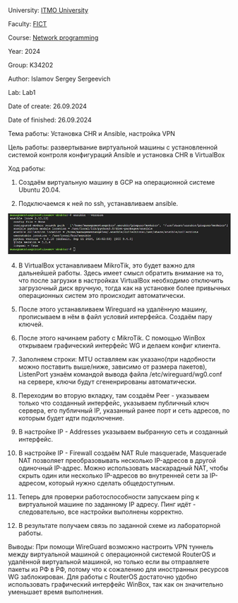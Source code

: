 University: [ITMO University](https://itmo.ru/ru/)

Faculty: [FICT](https://fict.itmo.ru)

Course: [Network programming](https://github.com/itmo-ict-faculty/network-programming)

Year: 2024

Group: K34202

Author: Islamov Sergey Sergeevich

Lab: Lab1

Date of create: 26.09.2024

Date of finished: 26.09.2024

Тема работы: Установка CHR и Ansible, настройка VPN

Цель работы: развертывание виртуальной машины с установленной системой контроля конфигураций Ansible и установка CHR в VirtualBox

Ход работы:
1. Создаём виртуальную машину в GCP на операционной системе Ubuntu 20.04.

2. Подключаемся к ней по ssh, устанавливаем ansible.

![image](https://github.com/16Angeles/2024_2025-network_programming-k34202-islamov_s_s/blob/ea4d2f1594cdc28d2dcd805289e1f40303b1c026/lab1/ans.jfif)

4. В VirtualBox устанавливаем MikroTik, это будет важно для дальнейшей работы. Здесь имеет смысл обратить внимание на то, что после загрузки в настройках VirtualBox необходимо отключить загрузочный диск вручную, тогда как на установке более привычных операционных систем это происходит автоматически.

5. После этого устанавливаем Wireguard на удалённую машину, прописываем в нём в файл условий интерфейса. Создаём пару ключей.

6. После этого начинаем работу с MikroTik. С помощью WinBox открываем графический интерфейс WG и делаем конфиг клиента.

8. Заполняем строки: MTU оставляем как указано(при надобности можно поставить выше/ниже, зависимо от размера пакетов), ListenPort узнаём командой вывода файла /etc/wireguard/wg0.conf на сервере, ключи будут сгененрированы автоматически.

9. Переходим во вторую вкладку, там создаём Peer - указываем только что созданный интерфейс, указываем публичный ключ сервера, его публичный IP, указанный ранее порт и сеть адресов, по которым будет идти подключение.

10. В настройке IP - Addresses указываем выбранную сеть и созданный интерфейс.

13. В настройке IP - Firewall создаём NAT Rule masquerade, Masquerade NAT позволяет преобразовывать несколько IP-адресов в другой одиночный IP-адрес. Можно использовать маскарадный NAT, чтобы скрыть один или несколько IP-адресов во внутренней сети за IP-адресом, который нужно сделать общедоступным.

14. Теперь для проверки работоспособности запускаем ping к виртуальной машине по заданному IP адресу. Пинг идёт - следовательно, все настройки выполнены корректно.

15. В результате получаем связь по заданной схеме из лабораторной работы. 

Выводы: При помощи WireGuard возможно настроить VPN туннель между виртуальной машиной с операционной системой RouterOS и удалённой виртуальной машиной, но только если вы отправляете пакеты из РФ в РФ, потому что к сожалению для иностранных ресурсов WG заблокирован. Для работы с RouterOS достаточно удобно использовать графический интерфейс WinBox, так как он значительно уменьшает время выполнения.
